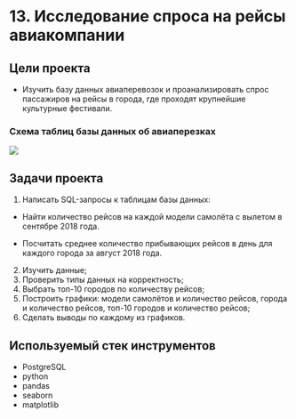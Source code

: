 # 13. Исследование спроса на рейсы авиакомпании

## Цели проекта

- Изучить базу данных авиаперевозок и проанализировать спрос пассажиров на рейсы в города, где проходят крупнейшие культурные фестивали.

### Схема таблиц базы данных об авиаперезках
![](https://pictures.s3.yandex.net/resources/PK_FK_weather_1603199319.jpg)

## Задачи проекта

1) Написать SQL-запросы к таблицам базы данных:

- Найти количество рейсов на каждой модели самолёта с вылетом в сентябре 2018 года.

- Посчитать среднее количество прибывающих рейсов в день для каждого города за август 2018 года.

2) Изучить данные;  
3) Проверить типы данных на корректность;  
4) Выбрать топ-10 городов по количеству рейсов;
5) Построить графики: модели самолётов и количество рейсов, города и количество рейсов, топ-10 городов и количество рейсов;
6) Сделать выводы по каждому из графиков.

## Используемый стек инструментов

- PostgreSQL
- python
- pandas
- seaborn
- matplotlib
